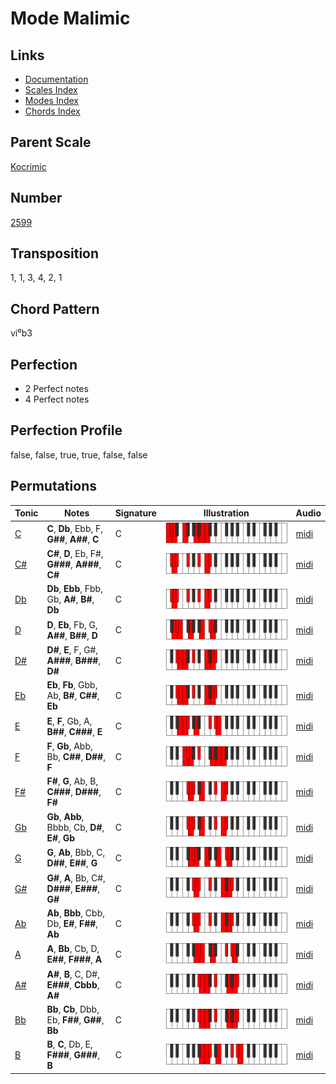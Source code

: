 # Mode Malimic

## Links

- [Documentation](README.md)
- [Scales Index](Scales.md)
- [Modes Index](Modes.md)
- [Chords Index](Chords.md)

## Parent Scale

[Kocrimic](ScaleKocrimic.md)

## Number

[2599](https://ianring.com/musictheory/scales/2599)

## Transposition

1, 1, 3, 4, 2, 1

## Chord Pattern

vi⁰b3

## Perfection

- 2 Perfect notes
- 4 Perfect notes

## Perfection Profile

false, false, true, true, false, false

## Permutations

| Tonic | Notes | Signature | Illustration | Audio |
|-------|-------|-----------|--------------|-------|
| [C](ModeCNaturalMalimic.md) | **C**, **Db**, Ebb, F, **G##**, **A##**, **C** | C | ![CNaturalMalimic](ModeCNaturalMalimic.png) | [midi](https://github.com/edipermadi/music/blob/main/docs/ModeCNaturalMalimic.mid?raw=true) |
| [C#](ModeCSharpMalimic.md) | **C#**, **D**, Eb, F#, **G###**, **A###**, **C#** | C | ![CSharpMalimic](ModeCSharpMalimic.png) | [midi](https://github.com/edipermadi/music/blob/main/docs/ModeCSharpMalimic.mid?raw=true) |
| [Db](ModeDFlatMalimic.md) | **Db**, **Ebb**, Fbb, Gb, **A#**, **B#**, **Db** | C | ![DFlatMalimic](ModeDFlatMalimic.png) | [midi](https://github.com/edipermadi/music/blob/main/docs/ModeDFlatMalimic.mid?raw=true) |
| [D](ModeDNaturalMalimic.md) | **D**, **Eb**, Fb, G, **A##**, **B##**, **D** | C | ![DNaturalMalimic](ModeDNaturalMalimic.png) | [midi](https://github.com/edipermadi/music/blob/main/docs/ModeDNaturalMalimic.mid?raw=true) |
| [D#](ModeDSharpMalimic.md) | **D#**, **E**, F, G#, **A###**, **B###**, **D#** | C | ![DSharpMalimic](ModeDSharpMalimic.png) | [midi](https://github.com/edipermadi/music/blob/main/docs/ModeDSharpMalimic.mid?raw=true) |
| [Eb](ModeEFlatMalimic.md) | **Eb**, **Fb**, Gbb, Ab, **B#**, **C##**, **Eb** | C | ![EFlatMalimic](ModeEFlatMalimic.png) | [midi](https://github.com/edipermadi/music/blob/main/docs/ModeEFlatMalimic.mid?raw=true) |
| [E](ModeENaturalMalimic.md) | **E**, **F**, Gb, A, **B##**, **C###**, **E** | C | ![ENaturalMalimic](ModeENaturalMalimic.png) | [midi](https://github.com/edipermadi/music/blob/main/docs/ModeENaturalMalimic.mid?raw=true) |
| [F](ModeFNaturalMalimic.md) | **F**, **Gb**, Abb, Bb, **C##**, **D##**, **F** | C | ![FNaturalMalimic](ModeFNaturalMalimic.png) | [midi](https://github.com/edipermadi/music/blob/main/docs/ModeFNaturalMalimic.mid?raw=true) |
| [F#](ModeFSharpMalimic.md) | **F#**, **G**, Ab, B, **C###**, **D###**, **F#** | C | ![FSharpMalimic](ModeFSharpMalimic.png) | [midi](https://github.com/edipermadi/music/blob/main/docs/ModeFSharpMalimic.mid?raw=true) |
| [Gb](ModeGFlatMalimic.md) | **Gb**, **Abb**, Bbbb, Cb, **D#**, **E#**, **Gb** | C | ![GFlatMalimic](ModeGFlatMalimic.png) | [midi](https://github.com/edipermadi/music/blob/main/docs/ModeGFlatMalimic.mid?raw=true) |
| [G](ModeGNaturalMalimic.md) | **G**, **Ab**, Bbb, C, **D##**, **E##**, **G** | C | ![GNaturalMalimic](ModeGNaturalMalimic.png) | [midi](https://github.com/edipermadi/music/blob/main/docs/ModeGNaturalMalimic.mid?raw=true) |
| [G#](ModeGSharpMalimic.md) | **G#**, **A**, Bb, C#, **D###**, **E###**, **G#** | C | ![GSharpMalimic](ModeGSharpMalimic.png) | [midi](https://github.com/edipermadi/music/blob/main/docs/ModeGSharpMalimic.mid?raw=true) |
| [Ab](ModeAFlatMalimic.md) | **Ab**, **Bbb**, Cbb, Db, **E#**, **F##**, **Ab** | C | ![AFlatMalimic](ModeAFlatMalimic.png) | [midi](https://github.com/edipermadi/music/blob/main/docs/ModeAFlatMalimic.mid?raw=true) |
| [A](ModeANaturalMalimic.md) | **A**, **Bb**, Cb, D, **E##**, **F###**, **A** | C | ![ANaturalMalimic](ModeANaturalMalimic.png) | [midi](https://github.com/edipermadi/music/blob/main/docs/ModeANaturalMalimic.mid?raw=true) |
| [A#](ModeASharpMalimic.md) | **A#**, **B**, C, D#, **E###**, **Cbbb**, **A#** | C | ![ASharpMalimic](ModeASharpMalimic.png) | [midi](https://github.com/edipermadi/music/blob/main/docs/ModeASharpMalimic.mid?raw=true) |
| [Bb](ModeBFlatMalimic.md) | **Bb**, **Cb**, Dbb, Eb, **F##**, **G##**, **Bb** | C | ![BFlatMalimic](ModeBFlatMalimic.png) | [midi](https://github.com/edipermadi/music/blob/main/docs/ModeBFlatMalimic.mid?raw=true) |
| [B](ModeBNaturalMalimic.md) | **B**, **C**, Db, E, **F###**, **G###**, **B** | C | ![BNaturalMalimic](ModeBNaturalMalimic.png) | [midi](https://github.com/edipermadi/music/blob/main/docs/ModeBNaturalMalimic.mid?raw=true) |
